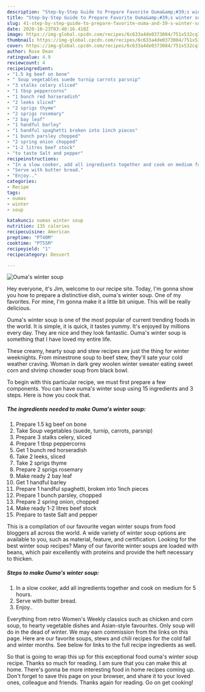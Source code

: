 ```yaml
---
description: "Step-by-Step Guide to Prepare Favorite Ouma&amp;#39;s winter soup"
title: "Step-by-Step Guide to Prepare Favorite Ouma&amp;#39;s winter soup"
slug: 41-step-by-step-guide-to-prepare-favorite-ouma-and-39-s-winter-soup
date: 2020-10-23T03:40:16.418Z
image: https://img-global.cpcdn.com/recipes/6c633a4de0373084/751x532cq70/oumas-winter-soup-recipe-main-photo.jpg
thumbnail: https://img-global.cpcdn.com/recipes/6c633a4de0373084/751x532cq70/oumas-winter-soup-recipe-main-photo.jpg
cover: https://img-global.cpcdn.com/recipes/6c633a4de0373084/751x532cq70/oumas-winter-soup-recipe-main-photo.jpg
author: Rose Dean
ratingvalue: 4.9
reviewcount: 4
recipeingredient:
- "1.5 kg beef on bone"
- " Soup vegetables suede turnip carrots parsnip"
- "3 stalks celery sliced"
- "1 tbsp peppercorns"
- "1 bunch red horseradish"
- "2 leeks sliced"
- "2 sprigs thyme"
- "2 sprigs rosemary"
- "2 bay leaf"
- "1 handful barley"
- "1 handful spaghetti broken into 1inch pieces"
- "1 bunch parsley chopped"
- "2 spring onion chopped"
- "1-2 litres beef stock"
- "to taste Salt and pepper"
recipeinstructions:
- "In a slow cooker, add all ingredients together and cook on medium for 5 hours."
- "Serve with butter bread."
- "Enjoy.."
categories:
- Recipe
tags:
- oumas
- winter
- soup

katakunci: oumas winter soup 
nutrition: 135 calories
recipecuisine: American
preptime: "PT40M"
cooktime: "PT55M"
recipeyield: "1"
recipecategory: Dessert

---
```



![Ouma&#39;s winter soup](https://img-global.cpcdn.com/recipes/6c633a4de0373084/751x532cq70/oumas-winter-soup-recipe-main-photo.jpg)

Hey everyone, it's Jim, welcome to our recipe site. Today, I'm gonna show you how to prepare a distinctive dish, ouma&#39;s winter soup. One of my favorites. For mine, I'm gonna make it a little bit unique. This will be really delicious.

Ouma&#39;s winter soup is one of the most popular of current trending foods in the world. It is simple, it is quick, it tastes yummy. It's enjoyed by millions every day. They are nice and they look fantastic. Ouma&#39;s winter soup is something that I have loved my entire life.

These creamy, hearty soup and stew recipes are just the thing for winter weeknights. From minestrone soup to beef stew, they&#39;ll sate your cold weather craving. Woman in dark grey woolen winter sweater eating sweet corn and shrimp chowder soup from black bowl.


To begin with this particular recipe, we must first prepare a few components. You can have ouma&#39;s winter soup using 15 ingredients and 3 steps. Here is how you cook that.

<!--inarticleads1-->

##### The ingredients needed to make Ouma&#39;s winter soup:

1. Prepare 1.5 kg beef on bone
1. Take  Soup vegetables (suede, turnip, carrots, parsnip)
1. Prepare 3 stalks celery, sliced
1. Prepare 1 tbsp peppercorns
1. Get 1 bunch red horseradish
1. Take 2 leeks, sliced
1. Take 2 sprigs thyme
1. Prepare 2 sprigs rosemary
1. Make ready 2 bay leaf
1. Get 1 handful barley
1. Prepare 1 handful spaghetti, broken into 1inch pieces
1. Prepare 1 bunch parsley, chopped
1. Prepare 2 spring onion, chopped
1. Make ready 1-2 litres beef stock
1. Prepare to taste Salt and pepper


This is a compilation of our favourite vegan winter soups from food bloggers all across the world. A wide variety of winter soup options are available to you, such as material, feature, and certification. Looking for the best winter soup recipes? Many of our favorite winter soups are loaded with beans, which pair excellently with proteins and provide the heft necessary to thicken. 

<!--inarticleads2-->

##### Steps to make Ouma&#39;s winter soup:

1. In a slow cooker, add all ingredients together and cook on medium for 5 hours.
1. Serve with butter bread.
1. Enjoy..


Everything from retro Women&#39;s Weekly classics such as chicken and corn soup, to hearty vegetable dishes and Asian-style favourites. Only soup will do in the dead of winter. We may earn commission from the links on this page. Here are our favorite soups, stews and chili recipes for the cold fall and winter months. See below for links to the full recipe ingredients as well. 

So that is going to wrap this up for this exceptional food ouma&#39;s winter soup recipe. Thanks so much for reading. I am sure that you can make this at home. There's gonna be more interesting food in home recipes coming up. Don't forget to save this page on your browser, and share it to your loved ones, colleague and friends. Thanks again for reading. Go on get cooking!

